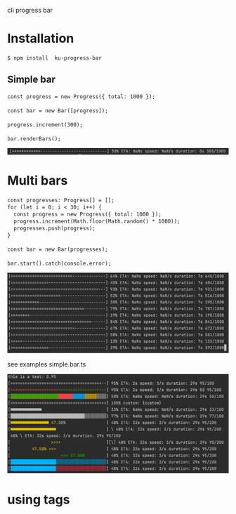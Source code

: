 cli progress bar

# Installation

```sqlite-psql
$ npm install  ku-progress-bar
```

## Simple bar
```
const progress = new Progress({ total: 1000 });

const bar = new Bar([progress]);

progress.increment(300);

bar.renderBars();
```

![img.png](img.png)

# Multi bars

```sqlite-psql
const progresses: Progress[] = [];
for (let i = 0; i < 30; i++) {
  const progress = new Progress({ total: 1000 });
  progress.increment(Math.floor(Math.random() * 1000));
  progresses.push(progress);
}

const bar = new Bar(progresses);

bar.start().catch(console.error);
```
![img_1.png](img_1.png)

see examples simple.bar.ts

![img_2.png](img_2.png)


# using tags
